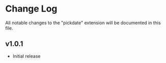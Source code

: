 # Change Log

All notable changes to the "pickdate" extension will be documented in this file.

## v1.0.1

- Initial release
